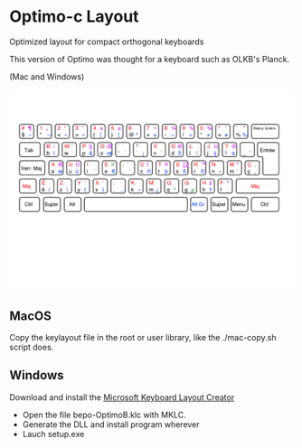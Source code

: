 # Optimo-c Layout

Optimized layout for compact orthogonal keyboards

This version of Optimo was thought for a keyboard such as OLKB's Planck.

(Mac and Windows)

![Image](bepo-Optimo.png)

## MacOS

Copy the keylayout file in the root or user library, like the ./mac-copy.sh
script does.

## Windows

Download and install the [Microsoft Keyboard Layout
Creator](https://msdn.microsoft.com/en-us/globalization/keyboardlayouts)

* Open the file bepo-OptimoB.klc with MKLC.
* Generate the DLL and install program wherever
* Lauch setup.exe

